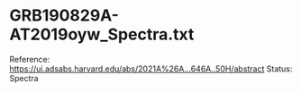 # GRB190829A-AT2019oyw_Spectra.txt

Reference: https://ui.adsabs.harvard.edu/abs/2021A%26A...646A..50H/abstract
Status: Spectra